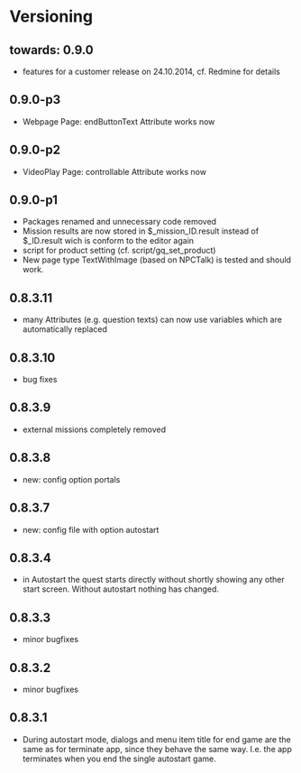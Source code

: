 # Versioning #

## towards: 0.9.0 ##

- features for a customer release on 24.10.2014, cf. Redmine for details

## 0.9.0-p3 ##

- Webpage Page: endButtonText Attribute works now

## 0.9.0-p2 ##

- VideoPlay Page: controllable Attribute works now

## 0.9.0-p1 ##

- Packages renamed and unnecessary code removed
- Mission results are now stored in $_mission_ID.result instead of $_ID.result wich is conform to the editor again
- script for product setting (cf. script/gq_set_product)
- New page type TextWithImage (based on NPCTalk) is tested and should work.

## 0.8.3.11 ##

- many Attributes (e.g. question texts) can now use variables which are automatically replaced

## 0.8.3.10 ##

- bug fixes

## 0.8.3.9 ##

- external missions completely removed 

## 0.8.3.8 ##

- new: config option portals 

## 0.8.3.7 ##

- new: config file with option autostart

## 0.8.3.4 ##

- in Autostart the quest starts directly without shortly showing any other start screen. Without autostart nothing has changed.

## 0.8.3.3 ##

- minor bugfixes

## 0.8.3.2 ##

- minor bugfixes

## 0.8.3.1 ##

- During autostart mode, dialogs and menu item title for end game are the same as for terminate app, since they behave the same way. I.e. the app terminates when you end the single autostart game.
